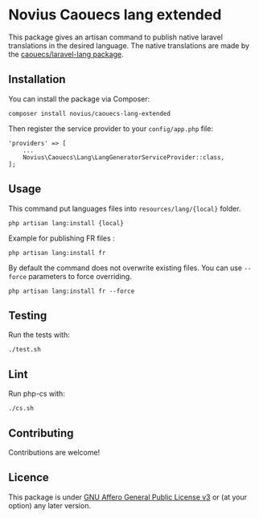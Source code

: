 # Novius Caouecs lang extended

This package gives an artisan command to publish native laravel translations in the desired language.
The native translations are made by the [caouecs/laravel-lang package](https://github.com/caouecs/Laravel-lang).

## Installation

You can install the package via Composer:

```
composer install novius/caouecs-lang-extended
```

Then register the service provider to your `config/app.php` file:

```
'providers' => [
    ...
    Novius\Caouecs\Lang\LangGeneratorServiceProvider::class,
];
```

## Usage

This command put languages files into `resources/lang/{local}` folder. 

```
php artisan lang:install {local}
```

Example for publishing FR files : 

```
php artisan lang:install fr
```

By default the command does not overwrite existing files. You can use `--force` parameters to force overriding.

```
php artisan lang:install fr --force
```

## Testing

Run the tests with:

```
./test.sh
```


## Lint

Run php-cs with:

```
./cs.sh
```

## Contributing

Contributions are welcome!

## Licence

This package is under [GNU Affero General Public License v3](http://www.gnu.org/licenses/agpl-3.0.html) or (at your option) any later version.